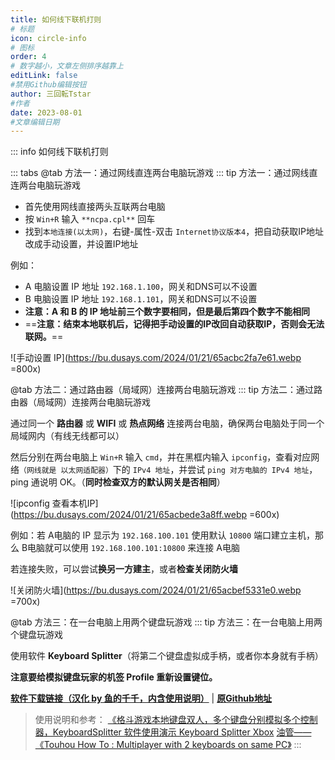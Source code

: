 ```yaml
---
title: 如何线下联机打则
# 标题
icon: circle-info
# 图标
order: 4
# 数字越小，文章左侧排序越靠上
editLink: false
#禁用Github编辑按钮
author: 三回転Tstar
#作者
date: 2023-08-01
#文章编辑日期
---
```

::: info 如何线下联机打则

::: tabs
@tab 方法一：通过网线直连两台电脑玩游戏
::: tip 方法一：通过网线直连两台电脑玩游戏

- 首先使用网线直接两头互联两台电脑
- 按 `Win+R` 输入 `**ncpa.cpl**` 回车 
- 找到`本地连接(以太网)`，右键-属性-双击 `Internet协议版本4`，把自动获取IP地址改成手动设置，并设置IP地址

例如：
- A 电脑设置 IP 地址 `192.168.1.100`，网关和DNS可以不设置
- B 电脑设置 IP 地址 `192.168.1.101`，网关和DNS可以不设置
- **注意：A 和 B 的 IP 地址前三个数字要相同，但是最后第四个数字不能相同**
- ==**注意：结束本地联机后，记得把手动设置的IP改回自动获取IP，否则会无法联网。**==

![手动设置 IP](https://bu.dusays.com/2024/01/21/65acbc2fa7e61.webp =800x)


@tab 方法二：通过路由器（局域网）连接两台电脑玩游戏
::: tip 方法二：通过路由器（局域网）连接两台电脑玩游戏

通过同一个 **路由器** 或 **WIFI** 或 **热点网络** 连接两台电脑，确保两台电脑处于同一个局域网内（有线无线都可以）

然后分别在两台电脑上 `Win+R` 输入 `cmd`，并在黑框内输入 `ipconfig`，查看对应网络`（网线就是 以太网适配器）`下的 `IPv4 地址`，并尝试 `ping 对方电脑的 IPv4 地址`，ping 通说明 OK。（**同时检查双方的默认网关是否相同**）

![ipconfig 查看本机IP](https://bu.dusays.com/2024/01/21/65acbede3a8ff.webp =600x)


例如：若 A电脑的 IP 显示为 `192.168.100.101` 使用默认 `10800` 端口建立主机，那么 B电脑就可以使用 `192.168.100.101:10800` 来连接 A电脑

若连接失败，可以尝试**换另一方建主**，或者**检查关闭防火墙**

![关闭防火墙](https://bu.dusays.com/2024/01/21/65acbef5331e0.webp =700x)





@tab 方法三：在一台电脑上用两个键盘玩游戏
::: tip 方法三：在一台电脑上用两个键盘玩游戏

使用软件 **Keyboard Splitter**（将第二个键盘虚拟成手柄，或者你本身就有手柄） 

**注意要给模拟键盘玩家的机签 Profile 重新设置键位。**

[**软件下载链接（汉化 by 鱼的千千，内含使用说明）**](https://www.123pan.com/s/scmzVv-EnA6v.html) | [**原Github地址**](https://github.com/djlastnight/KeyboardSplitterXbox/)


> 使用说明和参考：
[《格斗游戏本地键盘双人，多个键盘分别模拟多个控制器，KeyboardSplitter 软件使用演示 Keyboard Splitter Xbox](https://www.bilibili.com/video/BV1hT411h7uw/)
[油管——《Touhou How To : Multiplayer with 2 keyboards on same PC》](https://www.youtube.com/watch?v=_hvoFs_amT8)
:::
